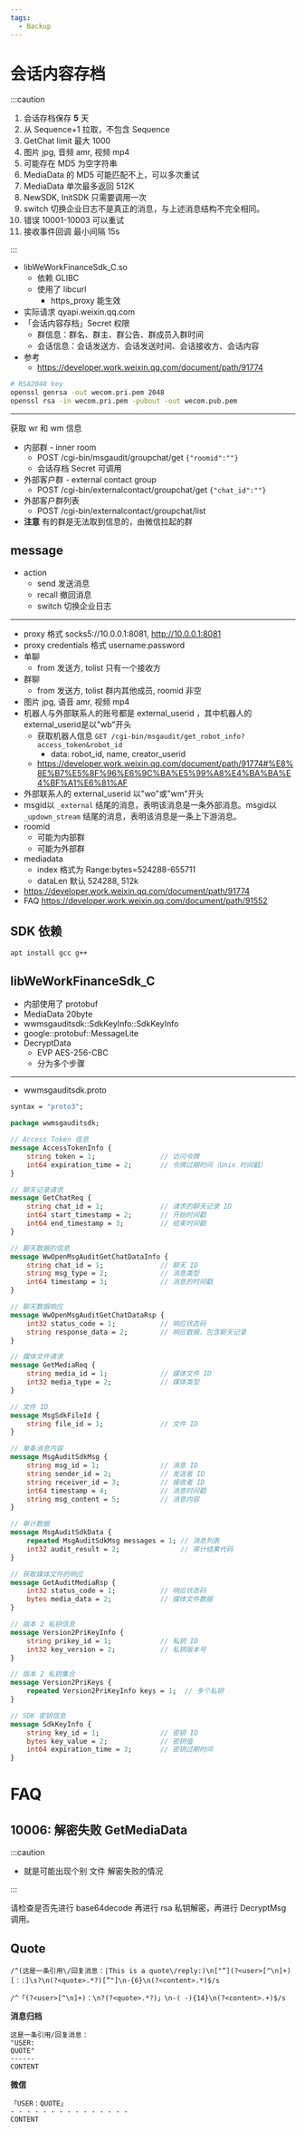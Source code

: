```yaml
---
tags:
  - Backup
---
```


# 会话内容存档

:::caution

1. 会话存档保存 **5** 天
1. 从 Sequence+1 拉取，不包含 Sequence
1. GetChat limit 最大 1000
1. 图片 jpg, 音频 amr, 视频 mp4
1. 可能存在 MD5 为空字符串
1. MediaData 的 MD5 可能匹配不上，可以多次重试
1. MediaData 单次最多返回 512K
1. NewSDK, InitSDK 只需要调用一次
1. switch 切换企业日志不是真正的消息，与上述消息结构不完全相同。
1. 错误 10001-10003 可以重试
1. 接收事件回调 最小间隔 15s

:::

- libWeWorkFinanceSdk_C.so
  - 依赖 GLIBC
  - 使用了 libcurl
    - https_proxy 能生效
- 实际请求 qyapi.weixin.qq.com
- 「会话内容存档」Secret 权限
  - 群信息：群名、群主、群公告、群成员入群时间
  - 会话信息：会话发送方、会话发送时间、会话接收方、会话内容
- 参考
  - https://developer.work.weixin.qq.com/document/path/91774

```bash
# RSA2048 key
openssl genrsa -out wecom.pri.pem 2048
openssl rsa -in wecom.pri.pem -pubout -out wecom.pub.pem
```

---

获取 wr 和 wm 信息

- 内部群 - inner room
  - POST /cgi-bin/msgaudit/groupchat/get `{"roomid":""}`
  - 会话存档 Secret 可调用
- 外部客户群 - external contact group
  - POST /cgi-bin/externalcontact/groupchat/get `{"chat_id":""}`
- 外部客户群列表
  - POST /cgi-bin/externalcontact/groupchat/list
- **注意** 有的群是无法取到信息的，由微信拉起的群

## message

- action
  - send 发送消息
  - recall 撤回消息
  - switch 切换企业日志

---

- proxy 格式 socks5://10.0.0.1:8081, http://10.0.0.1:8081
- proxy credentials 格式 username:password
- 单聊
  - from 发送方, tolist 只有一个接收方
- 群聊
  - from 发送方, tolist 群内其他成员, roomid 非空
- 图片 jpg, 语音 amr, 视频 mp4
- 机器人与外部联系人的账号都是 external_userid ，其中机器人的external_userid是以"wb"开头
  - 获取机器人信息 `GET /cgi-bin/msgaudit/get_robot_info?access_token&robot_id`
    - data: robot_id, name, creator_userid
  - https://developer.work.weixin.qq.com/document/path/91774#%E8%8E%B7%E5%8F%96%E6%9C%BA%E5%99%A8%E4%BA%BA%E4%BF%A1%E6%81%AF
- 外部联系人的 external_userid 以"wo"或"wm"开头
- msgid以 `_external` 结尾的消息，表明该消息是一条外部消息。msgid以 `_updown_stream` 结尾的消息，表明该消息是一条上下游消息。
- roomid
  - 可能为内部群
  - 可能为外部群
- mediadata
  - index 格式为 Range:bytes=524288-655711
  - dataLen 默认 524288, 512k
- https://developer.work.weixin.qq.com/document/path/91774
- FAQ https://developer.work.weixin.qq.com/document/path/91552

## SDK 依赖

```bash
apt install gcc g++
```

## libWeWorkFinanceSdk_C

- 内部使用了 protobuf
- MediaData 20byte
- wwmsgauditsdk::SdkKeyInfo::SdkKeyInfo
- google::protobuf::MessageLite
- DecryptData
  - EVP AES-256-CBC
  - 分为多个步骤

---

- wwmsgauditsdk.proto

```protobuf
syntax = "proto3";

package wwmsgauditsdk;

// Access Token 信息
message AccessTokenInfo {
    string token = 1;                // 访问令牌
    int64 expiration_time = 2;       // 令牌过期时间（Unix 时间戳）
}

// 聊天记录请求
message GetChatReq {
    string chat_id = 1;              // 请求的聊天记录 ID
    int64 start_timestamp = 2;       // 开始时间戳
    int64 end_timestamp = 3;         // 结束时间戳
}

// 聊天数据的信息
message WwOpenMsgAuditGetChatDataInfo {
    string chat_id = 1;              // 聊天 ID
    string msg_type = 2;             // 消息类型
    int64 timestamp = 3;             // 消息的时间戳
}

// 聊天数据响应
message WwOpenMsgAuditGetChatDataRsp {
    int32 status_code = 1;           // 响应状态码
    string response_data = 2;        // 响应数据，包含聊天记录
}

// 媒体文件请求
message GetMediaReq {
    string media_id = 1;             // 媒体文件 ID
    int32 media_type = 2;            // 媒体类型
}

// 文件 ID
message MsgSdkFileId {
    string file_id = 1;              // 文件 ID
}

// 单条消息内容
message MsgAuditSdkMsg {
    string msg_id = 1;               // 消息 ID
    string sender_id = 2;            // 发送者 ID
    string receiver_id = 3;          // 接收者 ID
    int64 timestamp = 4;             // 消息时间戳
    string msg_content = 5;          // 消息内容
}

// 审计数据
message MsgAuditSdkData {
    repeated MsgAuditSdkMsg messages = 1; // 消息列表
    int32 audit_result = 2;               // 审计结果代码
}

// 获取媒体文件的响应
message GetAuditMediaRsp {
    int32 status_code = 1;           // 响应状态码
    bytes media_data = 2;            // 媒体文件数据
}

// 版本 2 私钥信息
message Version2PriKeyInfo {
    string prikey_id = 1;            // 私钥 ID
    int32 key_version = 2;           // 私钥版本号
}

// 版本 2 私钥集合
message Version2PriKeys {
    repeated Version2PriKeyInfo keys = 1;  // 多个私钥
}

// SDK 密钥信息
message SdkKeyInfo {
    string key_id = 1;               // 密钥 ID
    bytes key_value = 2;             // 密钥值
    int64 expiration_time = 3;       // 密钥过期时间
}
```

# FAQ

## 10006: 解密失败 GetMediaData

:::caution

- 就是可能出现个别 文件 解密失败的情况

:::

请检查是否先进行 base64decode 再进行 rsa 私钥解密，再进行 DecryptMsg 调用。

## Quote

```
/^(这是一条引用\/回复消息：|This is a quote\/reply:)\n["“](?<user>[^\n]+)[：:]\s?\n(?<quote>.*?)[”"]\n-{6}\n(?<content>.*)$/s
```

```
/^「(?<user>[^\n]+)：\n?(?<quote>.*?)」\n-( -){14}\n(?<content>.+)$/s
```

**消息归档**

```
这是一条引用/回复消息：
"USER:
QUOTE"
------
CONTENT
```

**微信**

```
「USER：QUOTE」
- - - - - - - - - - - - - - -
CONTENT
```
